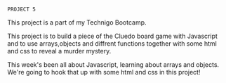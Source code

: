 `PROJECT 5`

This project is a part of my Technigo Bootcamp. 

This project is to build a piece of the Cluedo board game with Javascript and to use arrays,objects and diffrent functions together with some html and css to reveal a murder mystery. 

This week's been all about Javascript, learning about arrays and objects. We're going to hook that up with some html and css in this project!

